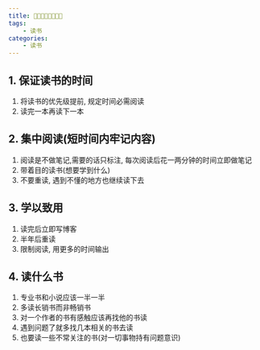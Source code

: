 ```yaml
---
title: 𡕟肯锡高效阅读法
tags: 
    - 读书
categories:
    - 读书
---
```


## 1. 保证读书的时间

1. 将读书的优先级提前, 规定时间必需阅读
2. 读完一本再读下一本

## 2. 集中阅读(短时间内牢记内容)

1. 阅读是不做笔记,需要的话只标注, 每次阅读后花一两分钟的时间立即做笔记
2. 带着目的读书(想要学到什么)
3. 不要重读, 遇到不懂的地方也继续读下去

## 3. 学以致用

1. 读完后立即写博客
2. 半年后重读
3. 限制阅读, 用更多的时间输出

## 4. 读什么书

1. 专业书和小说应该一半一半
2. 多读长销书而非畅销书
3. 对一个作者的书有感触应该再找他的书读
4. 遇到问题了就多找几本相关的书去读
5. 也要读一些不常关注的书(对一切事物持有问题意识)